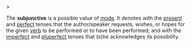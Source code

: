 <!-- markdownlint-disable MD041 -->>
The **subjunctive** is a possible value of [mode](modus.md). It denotes with the [present](praesens.md) and [perfect](perfectum.md) tenses that the author/speaker requests, wishes, or hopes for the given [verb](actus.md) to be performed or to have been performed; and with the [imperfect](infectum.md) and [pluperfect](plusquamperfectum.md) tenses that (s)he acknowledges its possibility.
